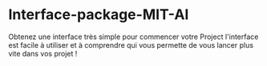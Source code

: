 # Interface-package-MIT-AI
Obtenez une interface très simple pour commencer votre Project l'interface est facile à utiliser et à comprendre qui vous permette de vous lancer plus vite dans vos projet !
